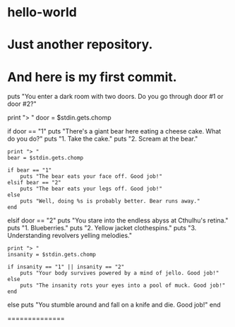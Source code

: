 # hello-world
# Just another repository.

# And here is my first commit.

puts "You enter a dark room with two doors. Do you go through door #1 or door #2?"

print "> "
door = $stdin.gets.chomp

if door == "1"
	puts "There's a giant bear here eating a cheese cake. What do you do?"
	puts "1. Take the cake."
	puts "2. Scream at the bear."
	
	print "> "
	bear = $stdin.gets.chomp
	
	if bear == "1"
		puts "The bear eats your face off. Good job!"
	elsif bear == "2"
		puts "The bear eats your legs off. Good job!"
	else
		puts "Well, doing %s is probably better. Bear runs away." 
	end
elsif door == "2"
	puts "You stare into the endless abyss at Cthulhu's retina."
	puts "1. Blueberries."
	puts "2. Yellow jacket clothespins."
	puts "3. Understanding revolvers yelling melodies."
	
	print "> "
	insanity = $stdin.gets.chomp
	
	if insanity == "1" || insanity == "2"
		puts "Your body survives powered by a mind of jello. Good job!"
	else
		puts "The insanity rots your eyes into a pool of muck. Good job!"
	end

else
	puts "You stumble around and fall on a knife and die. Good job!"
end

==============
